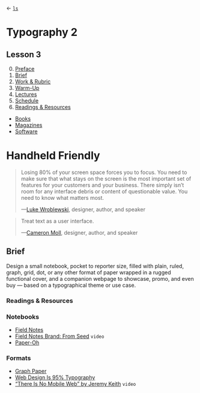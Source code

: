 ← [`ls`](README.md#lessons)

# Typography 2
## Lesson 3

0. [Preface](#handheld-friendly)
1. [Brief](#brief)
2. [Work & Rubric](#work--rubric)
3. [Warm-Up](#warm-up)
3. [Lectures](#lectures)
5. [Schedule](#schedule)
6. [Readings & Resources](#readings--resources)
- [Books](#books)
- [Magazines](#magazines)
- [Software](#software)

# Handheld Friendly

> Losing 80% of your screen space forces you to focus. You need to make sure that what stays on the screen is the most important set of features for your customers and your business. There simply isn’t room for any interface debris or content of questionable value. You need to know what matters most.
>
> —[Luke Wroblewski](https://vimeo.com/64313805), designer, author, and speaker

> Treat text as a user interface.
>
> —[Cameron Moll](http://www.cameronmoll.com/archives/001266.html), designer, author, and speaker

## Brief

Design a small notebook, pocket to reporter size, filled with plain, ruled, graph, grid, dot, or any other format of paper wrapped in a rugged functional cover, and a companion webpage to showcase, promo, and even buy — based on a typographical theme or use case.

### Readings & Resources

### Notebooks

- [Field Notes](https://fieldnotesbrand.com)
- [Field Notes Brand: From Seed](https://vimeo.com/40182652) `video`
- [Paper-Oh](http://www.paper-oh.com)

### Formats

- [Graph Paper](https://en.wikipedia.org/wiki/Graph_paper)
- [Web Design Is 95% Typography](https://ia.net/topics/the-web-is-all-about-typography-period/)
- [“There Is No Mobile Web” by Jeremy Keith](https://vimeo.com/32143919) `video`
